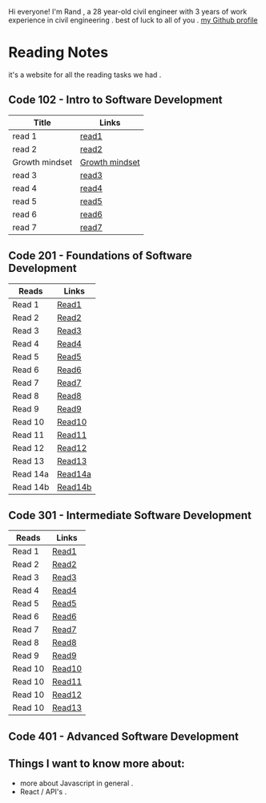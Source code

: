 
Hi everyone! I'm Rand , a 28 year-old civil engineer  with 3 years of work experience in civil engineering . best of luck to all of you .
[my Github profile](https://github.com/Rand92)
# Reading Notes
it's a website for all the reading tasks we had .
## Code 102 - Intro to Software Development
| Title | Links |
|-------- | ---- |
| read 1 | [ read1](https://rand92.github.io/Reading-notes/read01)
|read 2 | [read2](https://rand92.github.io/Reading-notes/Read02) |
| Growth mindset | [Growth mindset](https://rand92.github.io/Reading-notes/growthMindset) |
|read 3 | [read3](https://rand92.github.io/Reading-notes/Read03) |
|read 4 | [read4](https://rand92.github.io/Reading-notes/Read04) |
|read 5 | [read5](https://rand92.github.io/Reading-notes/Read05) |
|read 6 | [read6](https://rand92.github.io/Reading-notes/Read06) |
|read 7 | [read7](https://rand92.github.io/Reading-notes/Read07) |

## Code 201 - Foundations of Software Development
| Reads | Links |
|------- |-------|
|Read 1 | [Read1](https://rand92.github.io/Reading-notes/class-01) |
|Read 2 | [Read2](https://rand92.github.io/Reading-notes/class-02) |
|Read 3 | [Read3](https://rand92.github.io/Reading-notes/reads-201/read03) |
|Read 4 | [Read4](https://rand92.github.io/Reading-notes/reads-201/read04) |
|Read 5 | [Read5](https://rand92.github.io/Reading-notes/reads-201/read05) |
|Read 6 | [Read6](https://rand92.github.io/Reading-notes/reads-201/read06) |
|Read 7 | [Read7](https://rand92.github.io/Reading-notes/reads-201/read07) |
|Read 8 | [Read8](https://rand92.github.io/Reading-notes/reads-201/read08) |
|Read 9 | [Read9](https://rand92.github.io/Reading-notes/reads-201/read09) |
|Read 10 | [Read10](https://rand92.github.io/Reading-notes/reads-201/read-10) |
|Read 11 | [Read11](https://rand92.github.io/Reading-notes/reads-201/read11) |
|Read 12 | [Read12](https://rand92.github.io/Reading-notes/reads-201/read12) |
|Read 13 |  [Read13](https://rand92.github.io/Reading-notes/reads-201/read13)|
|Read 14a| [Read14a](https://rand92.github.io/Reading-notes/reads-201/read14a) |
|Read 14b | [Read14b](https://rand92.github.io/Reading-notes/reads-201/read14b) |

## Code 301 - Intermediate Software Development
| Reads | Links |
|------- |-------|
|Read 1 | [Read1](https://rand92.github.io/Reading-notes/reads301/read01) |
|Read 2 | [Read2](https://rand92.github.io/Reading-notes/reads301/read02) |
|Read 3 | [Read3](https://rand92.github.io/Reading-notes/reads301/read03) |
|Read 4 | [Read4](https://rand92.github.io/Reading-notes/reads301/read04) |
|Read 5 | [Read5](https://rand92.github.io/Reading-notes/reads301/read05) |
|Read 6 | [Read6](https://rand92.github.io/Reading-notes/reads301/read06) |
|Read 7 | [Read7](https://rand92.github.io/Reading-notes/reads301/read07) |
|Read 8 | [Read8](https://rand92.github.io/Reading-notes/reads301/read08) |
|Read 9 | [Read9](https://rand92.github.io/Reading-notes/reads301/read09) |
|Read 10 | [Read10](https://rand92.github.io/Reading-notes/reads301/read10) |
|Read 10 | [Read11](https://rand92.github.io/Reading-notes/reads301/read11) |
|Read 10 | [Read12](https://rand92.github.io/Reading-notes/reads301/read12) |
|Read 10 | [Read13](https://rand92.github.io/Reading-notes/reads301/read13) |
## Code 401 - Advanced Software Development

## Things I want to know more about:
- more about Javascript in general .
- React / API's .